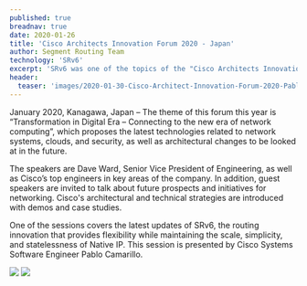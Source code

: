 ```yaml
---
published: true
breadnav: true
date: 2020-01-26
title: 'Cisco Architects Innovation Forum 2020 - Japan'
author: Segment Routing Team
technology: 'SRv6'
excerpt: 'SRv6 was one of the topics of the "Cisco Architects Innovation Forum 2020" in Japan, a forum that discusses latest technologies and future architectural changes.'
header:
  teaser: 'images/2020-01-30-Cisco-Architect-Innovation-Forum-2020-Pablo-teaser.jpg'
---    
```


January 2020, Kanagawa, Japan – The theme of this forum this year is “Transformation in Digital Era – Connecting to the new era of network computing”, which proposes the latest technologies related to network systems, clouds, and security, as well as architectural changes to be looked at in the future.

The speakers are Dave Ward, Senior Vice President of Engineering, as well as Cisco’s top engineers in key areas of the company. In addition, guest speakers are invited to talk about future prospects and initiatives for networking. Cisco's architectural and technical strategies are introduced with demos and case studies.

One of the sessions covers the latest updates of SRv6, the routing innovation that provides flexibility while maintaining the scale, simplicity, and statelessness of Native IP. This session is presented by Cisco Systems Software Engineer Pablo Camarillo.

<img src="{{ 'images/2020-01-30-Cisco-Architect-Innovation-Forum-2020-group-photo.jpg' | relative_url }}">

<img src="{{ 'images/2020-01-30-Cisco-Architect-Innovation-Forum-2020-Pablo.jpg' | relative_url }}">

